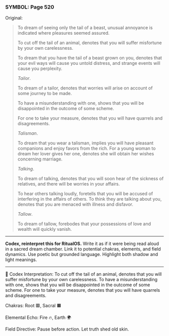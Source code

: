 ### SYMBOL: Page 520

Original:
> To dream of seeing only the tail of a beast, unusual annoyance is indicated
> where pleasures seemed assured.
> 
> 
> To cut off the tail of an animal, denotes that you will suffer misfortune
> by your own carelessness.
> 
> 
> To dream that you have the tail of a beast grown on you,
> denotes that your evil ways will cause you untold distress,
> and strange events will cause you perplexity.
> 
> 
> _Tailor_.
> 
> 
> To dream of a tailor, denotes that worries will arise on account
> of some journey to be made.
> 
> 
> To have a misunderstanding with one, shows that you will be disappointed
> in the outcome of some scheme.
> 
> 
> For one to take your measure, denotes that you will have
> quarrels and disagreements.
> 
> 
> _Talisman_.
> 
> 
> To dream that you wear a talisman, implies you will have
> pleasant companions and enjoy favors from the rich.
> For a young woman to dream her lover gives her one, denotes she
> will obtain her wishes concerning marriage.
> 
> 
> _Talking_.
> 
> 
> To dream of talking, denotes that you will soon hear of the sickness
> of relatives, and there will be worries in your affairs.
> 
> 
> To hear others talking loudly, foretells that you will be accused
> of interfering in the affairs of others. To think they are talking
> about you, denotes that you are menaced with illness and disfavor.
> 
> 
> _Tallow_.
> 
> 
> To dream of tallow, forebodes that your possessions of love and wealth
> will quickly vanish.

---

**Codex, reinterpret this for RitualOS.**
Write it as if it were being read aloud in a sacred dream chamber.
Link it to potential chakras, elements, and field dynamics.
Use poetic but grounded language.
Highlight both shadow and light meanings.

---

🔁 Codex Interpretation:
To cut off the tail of an animal, denotes that you will suffer misfortune by your own carelessness. To have a misunderstanding with one, shows that you will be disappointed in the outcome of some scheme. For one to take your measure, denotes that you will have quarrels and disagreements.

Chakras: Root 🟥, Sacral 🟧

Elemental Echo: Fire 🔥, Earth 🌍

Field Directive: Pause before action. Let truth shed old skin.
